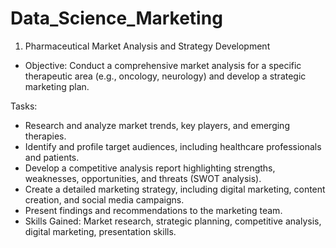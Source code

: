 # Data_Science_Marketing

1. Pharmaceutical Market Analysis and Strategy Development

* Objective: Conduct a comprehensive market analysis for a specific therapeutic area (e.g., oncology, neurology) and develop a strategic marketing plan.

Tasks:

* Research and analyze market trends, key players, and emerging therapies.
* Identify and profile target audiences, including healthcare professionals and patients.
* Develop a competitive analysis report highlighting strengths, weaknesses, opportunities, and threats (SWOT analysis).
* Create a detailed marketing strategy, including digital marketing, content creation, and social media campaigns.
* Present findings and recommendations to the marketing team.
* Skills Gained: Market research, strategic planning, competitive analysis, digital marketing, presentation skills.
